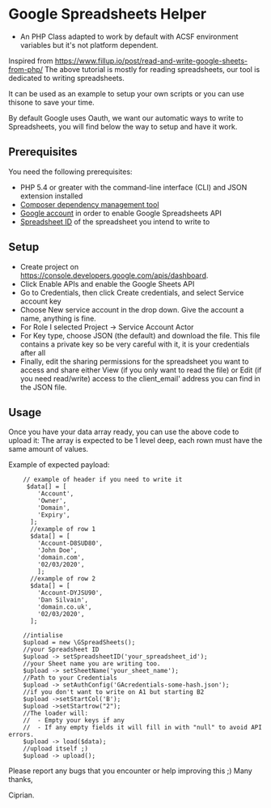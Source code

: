 # Google Spreadsheets Helper 
- An PHP Class adapted to work by default with ACSF environment variables but it's not platform dependent.

Inspired from https://www.fillup.io/post/read-and-write-google-sheets-from-php/
The above tutorial is mostly for reading spreadsheets, our tool is dedicated to writing spreadsheets. 

It can be used as an example to setup your own scripts or you can use thisone to save your time.

By default Google uses Oauth, we want our automatic ways to write to Spreadsheets, you will find below the way to setup and have it work.

## Prerequisites
You need the following prerequisites:

- PHP 5.4 or greater with the command-line interface (CLI) and JSON extension installed
- [Composer dependency management tool](https://getcomposer.org/download/)
- [Google account](https://myaccount.google.com/) in order to enable Google Spreadsheets API
- [Spreadsheet ID](https://developers.google.com/sheets/api/guides/concepts#sheet_id) of the spreadsheet you intend to write to

## Setup

- Create project on https://console.developers.google.com/apis/dashboard.
- Click Enable APIs and enable the Google Sheets API
- Go to Credentials, then click Create credentials, and select Service account key
- Choose New service account in the drop down. Give the account a name, anything is fine.
- For Role I selected Project -> Service Account Actor
- For Key type, choose JSON (the default) and download the file. This file contains a private key so be very careful with it, it is your credentials after all
- Finally, edit the sharing permissions for the spreadsheet you want to access and share either View (if you only want to read the file) or Edit (if you need read/write) access to the client_email' address you can find in the JSON file.
 
## Usage 

Once you have your data array ready, you can use the above code to upload it:
The array is expected to be 1 level deep, each rown must have the same amount of values. 

Example of expected payload:

````
    // example of header if you need to write it
     $data[] = [
        'Account',
        'Owner',
        'Domain',
        'Expiry',
      ];
      //example of row 1
      $data[] = [
        'Account-D8SUD80',
        'John Doe',
        'domain.com',
        '02/03/2020',
        ];
      //example of row 2
      $data[] = [
        'Account-DYJSU90',
        'Dan Silvain',
        'domain.co.uk',
        '02/03/2020',
      ];
````

````
    //intialise
    $upload = new \GSpreadSheets();
    //your Spreadsheet ID
    $upload -> setSpreadsheetID('your_spreadsheet_id');
    //your Sheet name you are writing too.
    $upload -> setSheetName('your_sheet_name');
    //Path to your Credentials
    $upload -> setAuthConfig('GAcredentials-some-hash.json');
    //if you don't want to write on A1 but starting B2
    $upload ->setStartCol('B');
    $upload ->setStartrow("2");
    //The loader will: 
    //  - Empty your keys if any 
    //  - If any empty fields it will fill in with "null" to avoid API errors.
    $upload -> load($data);
    //upload itself ;)
    $upload -> upload();
````

Please report any bugs that you encounter or help improving this ;)
Many thanks,

Ciprian.





